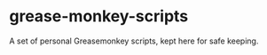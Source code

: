 grease-monkey-scripts
=====================

A set of personal Greasemonkey scripts, kept here for safe keeping.
